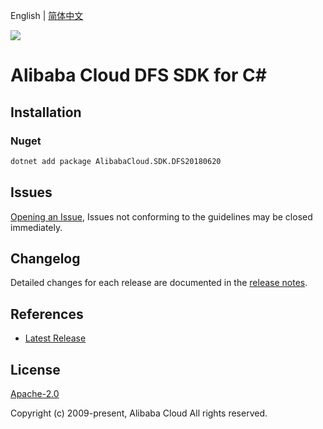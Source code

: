 English | [简体中文](README-CN.md)

![](https://aliyunsdk-pages.alicdn.com/icons/AlibabaCloud.svg)

# Alibaba Cloud DFS SDK for C#

## Installation

### Nuget

```bash
dotnet add package AlibabaCloud.SDK.DFS20180620
```

## Issues

[Opening an Issue](https://github.com/aliyun/alibabacloud-csharp-sdk/issues/new), Issues not conforming to the guidelines may be closed immediately.

## Changelog

Detailed changes for each release are documented in the [release notes](./ChangeLog.md).

## References

* [Latest Release](https://github.com/aliyun/alibabacloud-csharp-sdk/)

## License

[Apache-2.0](http://www.apache.org/licenses/LICENSE-2.0)

Copyright (c) 2009-present, Alibaba Cloud All rights reserved.
